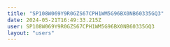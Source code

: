 ```yaml
---
title: "SP108W069Y9R0GZS67CPH1WM5G96BX0NB60335GQ3"
date: 2024-05-21T16:49:33.215Z
user: SP108W069Y9R0GZS67CPH1WM5G96BX0NB60335GQ3
layout: "users"
---
```

    